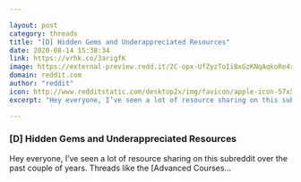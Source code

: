 ```yaml
---

layout: post
category: threads
title: "[D] Hidden Gems and Underappreciated Resources"
date: 2020-08-14 15:38:34
link: https://vrhk.co/3arigfK
image: https://external-preview.redd.it/2C-opx-UfZyzToIiBxGzKNqAqkoRe4rs3oqJSQUn-tU.jpg?width=900&height=471.204188482&auto=webp&crop=900:471.204188482,smart&s=6968b38a0ea6dd6d587d428964adb70b7b50ff8f
domain: reddit.com
author: "reddit"
icon: http://www.redditstatic.com/desktop2x/img/favicon/apple-icon-57x57.png
excerpt: "Hey everyone, I’ve seen a lot of resource sharing on this subreddit over the past couple of years. Threads like the [Advanced Courses..."

---
```


### [D] Hidden Gems and Underappreciated Resources

Hey everyone, I’ve seen a lot of resource sharing on this subreddit over the past couple of years. Threads like the [Advanced Courses...